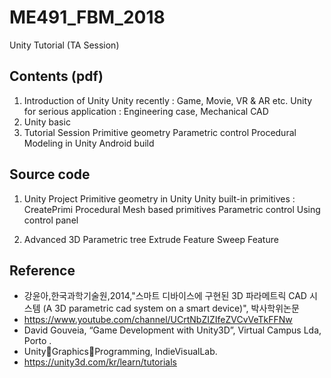# ME491_FBM_2018
Unity Tutorial (TA Session)

## Contents (pdf)
1. Introduction of Unity
    Unity recently : Game, Movie, VR & AR etc.
    Unity for serious application : Engineering case, Mechanical CAD
2. Unity basic
3. Tutorial Session
    Primitive geometry
    Parametric control
    Procedural Modeling in Unity
    Android build

## Source code
1. Unity Project
    Primitive geometry in Unity
        Unity built-in primitives : CreatePrimi
        Procedural Mesh based primitives
    Parametric control
        Using control panel

2. Advanced
    3D Parametric tree
    Extrude Feature
    Sweep Feature
    
## Reference
+ 강윤아,한국과학기술원,2014,"스마트 디바이스에 구현된 3D 파라메트릭 CAD 시스템 (A 3D parametric cad system on a smart device)", 박사학위논문
+ https://www.youtube.com/channel/UCrtNbZIZIfeZVCvVeTkFFNw
+ David Gouveia, “Game Development with Unity3D”, Virtual Campus Lda, Porto .
+ Unity􀀁Graphics􀀁Programming, IndieVisualLab.
+ https://unity3d.com/kr/learn/tutorials
